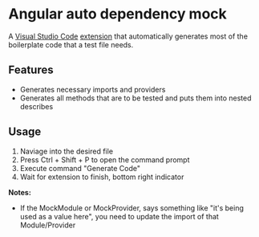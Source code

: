# Angular auto dependency mock

A [Visual Studio Code](https://code.visualstudio.com/) [extension](https://marketplace.visualstudio.com/items?itemName=pschmitz.angular-auto-dependency-mock) that automatically generates most of the boilerplate code that a test file needs.

## Features

- Generates necessary imports and providers
- Generates all methods that are to be tested and puts them into nested describes

## Usage

1. Naviage into the desired file
2. Press Ctrl + Shift + P to open the command prompt
3. Execute command "Generate Code"
4. Wait for extension to finish, bottom right indicator

**Notes:**

- If the MockModule or MockProvider, says something like "it's being used as a value here", you need to update the import of that
  Module/Provider
